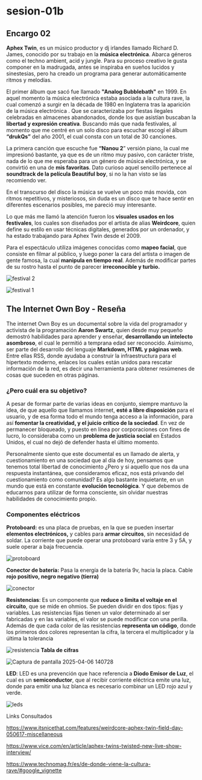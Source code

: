 # sesion-01b
## Encargo 02
**Aphex Twin**, es un músico productor y dj irlandes llamado Richard D. James, conocido por su trabajo en la **música electrónica**. Abarca géneros como el techno ambient, acid y jungle. Para su proceso creativo le gusta componer en la madrugada, antes se inspiraba en sueños lucidos y sinestesias, pero ha creado un programa para generar automáticamente ritmos y melodías. 

El primer álbum que sacó fue llamado **"Analog Bubblebath"** en 1999. En aquel momento la música electrónica estaba asociada a la cultura rave, la cual comenzó a surgir en la década de 1980 en Inglaterra tras la aparición de la música electrónica . Que se caracterizaba por fiestas ilegales  celebradas en almacenes abandonados, donde los que asistían buscaban la **libertad y expresión creativa**. Buscando más que nada festivales, al momento que me centré en un solo disco para escuchar escogí el álbum **“drukQs”** del año 2001, el cual consta con un total de 30 canciones. 
 
La primera canción que escuche fue **“Nanou 2**” versión piano, la cual me impresionó bastante, ya que es de un ritmo muy pasivo, con carácter triste, nada de lo que me esperaba para un género de música electrónica, y se convirtió en una de **mis favoritas**. Dato curioso aquel  sencillo pertenece al **soundtrack de la película Beautiful boy**, si no la han visto se las recomiendo ver.  

En el transcurso del disco la música se vuelve un poco más movida, con ritmos repetitivos, y misteriosos, sin duda es un disco que te hace sentir en diferentes escenarios posibles, me pareció muy interesante.  

Lo que más me llamó la atención  fueron los **visuales usados en los festivales**, los cuales son diseñados por el artista de alias **Weirdcore**, quien define su estilo en usar técnicas digitales, generados por un ordenador, y ha estado trabajando para Aphex Twin desde el 2009. 

Para el espectáculo utiliza imágenes conocidas como **mapeo facial**, que consiste en filmar al público, y luego poner la cara del artista  o imagen de gente famosa, la cual **manipula en tiempo real**. Además de modificar partes de su rostro hasta el punto de parecer **irreconocible y turbio.** 

![festival 2](https://github.com/user-attachments/assets/a3ba03e1-9f52-46ef-9d04-0fe6ca39a657)

![festival 1](https://github.com/user-attachments/assets/478857a3-afc0-43de-93ba-5e9bc9a0d8af)

## The Internet Own Boy - Reseña 
The internet Own Boy es un documental sobre la vida del programador y activista de la programación  **Aaron Swartz**, quien desde muy pequeño demostró habilidades para aprender y enseñar, **desarrollando un intelecto asombroso**, el cual le permitió a temprana edad ser reconocido. Asimismo, ser parte del desarrollo del lenguaje **Markdown, HTML y  páginas web**. Entre ellas RSS, donde ayudaba a construir la infraestructura para el hipertexto moderno, enlaces los cuales están unidos para rescatar información de la red, es decir una herramienta para obtener resúmenes de cosas que suceden en otras páginas.

### ¿Pero cuál era su objetivo? ### 

A pesar de formar parte de varias ideas en conjunto, siempre mantuvo la idea, de que aquello que llamamos internet, **esté a libre disposición** para el usuario, y de esa forma todo el mundo tenga acceso a la información, para así **fomentar la creatividad, y el juicio crítico de la sociedad**. En vez de permanecer bloqueado, y puesto en línea por corporaciones con fines de lucro, lo consideraba como un **problema de justicia social** en Estados Unidos, el cual no dejó de defender hasta el último momento.

Personalmente siento que este documental es un llamado de alerta, y cuestionamiento en una sociedad que al día de hoy, pensamos que tenemos total libertad de conocimiento ¿Pero y si aquello que nos da una respuesta instantánea, que consideramos eficaz, nos está privando del cuestionamiento como comunidad? Es algo bastante inquietante, en un mundo que está en constante **evolución tecnológica**. Y que debemos de educarnos para utilizar de forma consciente, sin olvidar nuestras habilidades de conocimiento propio.


### Componentes eléctricos

**Protoboard:** es una placa de pruebas, en la que se pueden insertar **elementos electrónicos,** y cables para **armar circuitos**, sin necesidad de soldar. La corriente que puede operar una protoboard varía entre 3 y 5A, y suele operar a baja frecuencia.

![protoboard](https://github.com/user-attachments/assets/93923ee2-78d9-41dc-97d0-53db0c161f5d)


**Conector de batería:** Pasa la energía de la batería 9v, hacia la placa. Cable **rojo positivo, negro negativo (tierra)**

![conector](https://github.com/user-attachments/assets/af277736-a92f-4fa3-8a91-28b520674c7d)


**Resistencias**: Es un componente que **reduce o limita el voltaje en el circuito**, que se mide en ohmios. Se pueden dividir en dos tipos: fijas y variables. Las resistencias fijas tienen un valor determinado al ser fabricadas y en las variables, el valor se puede modificar con una perilla. Además de que cada color de las resistencias **representa un código**, donde los primeros dos colores representan la cifra, la tercera el multiplicador y la última la tolerancia 

![resistencia](https://github.com/user-attachments/assets/4a4f8fd3-866e-4b64-b9a3-9038883834de)
**Tabla de cifras**


![Captura de pantalla 2025-04-06 140728](https://github.com/user-attachments/assets/b14fda99-4065-4890-9427-234845501587)


**LED**: LED es una prevención  que hace referencia a **Diodo Emisor de Luz**, el cual es un **semiconductor**, que al recibir corriente eléctrica emite una luz, donde para emitir una luz blanca es necesario combinar un LED rojo azul y verde.


![leds](https://github.com/user-attachments/assets/848133e5-5e4b-48d1-98b4-188305f4e98a)





 Links Consultados

https://www.itsnicethat.com/features/weirdcore-aphex-twin-field-day-050617-miscellaneous

https://www.vice.com/en/article/aphex-twins-twisted-new-live-show-interview/

https://www.technomag.fr/es/de-donde-viene-la-cultura-rave/#google_vignette






 




